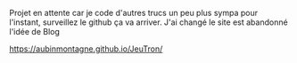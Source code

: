 Projet en attente car je code d'autres trucs un peu plus sympa pour l'instant, surveillez le github ça va arriver.
J'ai changé le site est abandonné l'idée de Blog

https://aubinmontagne.github.io/JeuTron/


